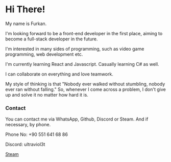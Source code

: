 <h1> Hi There!</h1>

My name is Furkan.

I'm looking forward to be a front-end developer in the first place, aiming to become a full-stack developer in the future.

I'm interested in many sides of programming, such as video game programming, web development etc.

I'm currently learning React and Javascript. Casually learning C# as well.

I can collaborate on everything and love teamwork.

My style of thinking is that "Nobody ever walked without stumbling, nobody ever ran without falling." So, whenever I come across a problem, I don't give up and solve it no matter how hard it is.

<h3>Contact</h3>


You can contact me via WhatsApp, Github, Discord or Steam. And if necessary, by phone.

Phone No: +90 551 641 68 86

Discord: ultraviol3t

[Steam](www.steamcommunity.com/id/grobdeland)
